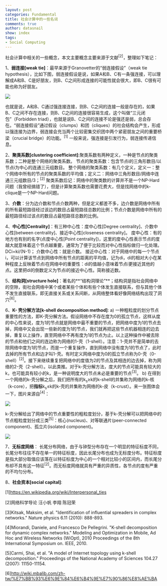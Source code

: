 ```yaml
---
layout: post
categories: Fundamental
title: 社会计算中的一些名词
comments: true
author: datasnail
show: index
tags:
- Social Computing
---
```


社会计算中相关的一些概念，本文主要概念主要来源于文献<sup>[2]</sup>，整理如下笔记：

1、**弱连接[weak tie]**：最早来源于Granovetter的“弱连接假设”（weak tie hypothesis），比如下图，弱连接假设是说，如果A和B、C有一条强连接，可以理解成A和B、C是好朋友，则B、C之间形成连接的可能性就会很大，即B、C很有可能也称为好朋友。

<img src="http://upload.wikimedia.org/wikipedia/commons/thumb/2/2a/Weak-strong-ties.svg/300px-Weak-strong-ties.svg.png?_=5991427" >

也就是说，A和B、C通过强连接连接，则B、C之间的连接一般是存在的，如果B、C之间不存在连接，则B、C之间的连接很容易生成，这个叫做“三元闭包”（Forbidden triad），也就是说B、C之间的连接不论是强还是弱，总会存在。“弱连接假设”通过假设（clumps）和团（cliques）的社会结构会产生，形成以强连接为边界，弱连接会充当两个比较密集交织团中两个紧密朋友之间的重要桥梁（crucial bridge）的功能。<sup>[1]</sup>
一般来说，强连接是引发行为，弱连接传递信息。

2、**聚类系数[clustering coefficient]**:聚类系数有两种定义，一种是节点的聚类系数；二种是整个网络的聚类系数。
节点的聚类系数：包含节点i的三角形数目/以节点i为中心的连通三元组数目。
整个网络的聚类系数：有几个定义，定义一：整个网络中所有的节点的聚类系数的平均值；定义二：网络中三角形数目/网络中连通三元组数目/3；<sup>[2]</sup>
聚类系数后记：网络中的聚类数的计算并不是一个NP-Hard问题（我曾经搞错了），但是计算聚类系数也需要花费大，但是找网络中的k-clique是一个NP-Hard问题。

3、**介数**：分为边介数和节点介数两种，但是定义都差不多，边介数是网络中所有的所有最短路径经过该边的数目占最短路径总数的比例；节点介数是网络中所有的最短路径经过该点的数目占最短路径总数的比例。

4、**中心性[Centrality]**：有三种中心性：度中心性[Degree centrality]、介数中心性[between centrality]、接近中心性[closeness centrality]。
度中心性：有的地方也有别的名字(点度中心性[Point centrality])，这里的度中心性表示节点的度越大就意味着这个节点越重要，通常为了便于比较而对中心性指标做归一化处理。DCi=ki/(N-1)；
介数中心性：就是介数。
接近中心性：对于网络中的每一个节点i，可以计算该节点到网络中所有节点的距离的平均值，记为di，di的相对大小在某种程度上反映着节点i在网络中的重要性：di的值越小意味着节点i更接近其他的点。这里把di的倒数定义为节点i的接近中心性。简称接近数。

5、**结构洞[structure hole]**：著名的**“结构洞理论”**；结构洞是指社会网络中的空隙，街社会网络中某个或者某些个体和有些个体发生直接联系，但与其他个体不发生直接联系，即无直接关系或关系间断，从网络整体看好像网络结构出现了洞穴<sup>[6]</sup>。

6、**K- 壳分解方法[k-shell decomposition method]**:
a) 一种粗粒度的划分节点重要性的方法，即K-壳分解方法。假设网络中不存在度为0的孤立节点，这样从度的中心性来说，度为1的节点就是网络中最不重要的节点，把网络中度为1的节点去掉，网络中又会出现一些新的度为1的节点，我们就再把这些节点机器相连的边去掉，重复以上操作，直至网络中不再有度为1的节点为止。以上这种操作中被去除的节点和他们之间的连边称为网络的1-壳（1-shell）。注意：1-壳并不是简单的去除网络中度为1的节点，而是一个重复操作，直到网络中没有度为1的节点了，此时去掉的所有节点和边才叫1-壳。有时定义网络中度为0的孤立节点称为0-壳（0-shell）<sup>[2]</sup>。接下来继续重复把网络中的度值为2的节点及其相连的边去掉，称为网络的2-壳（2-shell）。以此类推。对于k-壳分解方法，度大的节点可能具有较大的k，也可能具有较小的k，是一种说明度大的节点未必是重要的节点<sup>[3]</sup>。
b) 在得到一个网络的k-壳分解之后，我们把所有的k<sub>s</sub>≥k的k-shell的并集称为网络的k-核（k-core），把**指标**k<sub>s</sub>≤k的k-壳的并集称为网络的k-皮（k-crust）。来一张图体会一下，图片来源自<sup>[4]</sup>：

<img src="http://images2015.cnblogs.com/blog/1023513/201611/1023513-20161114110958357-1383335816.png">

k-壳分解给出了网络中的节点重要性的粗粒度划分，基于k-壳分解可以把网络中的节点粗粒度划分成三类<sup>[5]</sup>：核心(nucleus)、对等联通片(peer-connected component)、孤立片(isolated component)。

<img src="http://images2015.cnblogs.com/blog/1023513/201611/1023513-20161114111656638-111050669.png">

7、**无标度网络**： 长尾分布网络，由于与钟型分布存在一个明显的特征标度不同，长尾分布往往不存在单一的特征标度，因此长尾分布也成为无标度分布。特征标度是指大部分取值应该落在以特征标度为中心的一个相对比较小的区间内，而长尾分布却不具有这一特征<sup>[2]</sup>。而无标度网络就具有严重的异质性，各节点的度有严重的不均匀分布。

8、**社会资本[social capital]**:

[1]https://en.wikipedia.org/wiki/Interpersonal_ties

[2]网络科学导论 汪小帆 李翔 陈冠荣

[3]Kitsak, Maksim, et al. "Identification of influential spreaders in complex networks." Nature physics 6.11 (2010): 888-893.

[4]Miorandi, Daniele, and Francesco De Pellegrini. "K-shell decomposition for dynamic complex networks." Modeling and Optimization in Mobile, Ad Hoc and Wireless Networks (WiOpt), 2010 Proceedings of the 8th International Symposium on. IEEE, 2010.

[5]Carmi, Shai, et al. "A model of Internet topology using k-shell decomposition." Proceedings of the National Academy of Sciences 104.27 (2007): 11150-11154.

[6]http://wiki.mbalib.com/zh-tw/%E7%BB%93%E6%9E%84%E6%B4%9E%E7%90%86%E8%AE%BA
